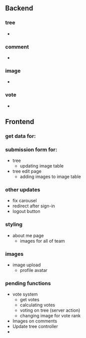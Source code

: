 ## Backend

### tree 

- 


### comment

- 

### image

- 

### vote

-



## Frontend
### get data for:

### submission form for:
- tree
  - updating image table
- tree edit page
  - adding images to image table

### other updates
- fix carousel
- redirect after sign-in
- logout button


### styling
- about me page
  - images for all of team


### images 
- image upload
  - profile avatar


### pending functions
- vote system
  - get votes
  - calculating votes
  - voting on tree (server action)
  - changing image for vote rank
- Images on comments
- Update tree controller
- 

